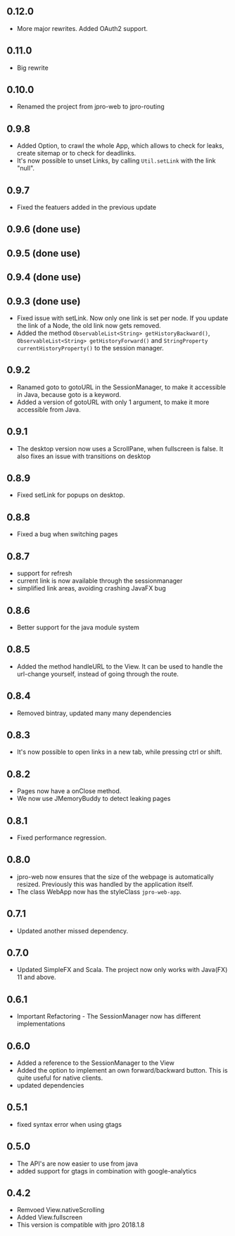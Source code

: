 ## 0.12.0
* More major rewrites. Added OAuth2 support.

## 0.11.0
* Big rewrite

## 0.10.0
* Renamed the project from jpro-web to jpro-routing
## 0.9.8
* Added Option, to crawl the whole App, which allows to check for leaks, create sitemap or to check for deadlinks.
* It's now possible to unset Links, by calling `Util.setLink` with the link "null".
## 0.9.7
* Fixed the featuers added in the previous update
## 0.9.6 (done use)
## 0.9.5 (done use)
## 0.9.4 (done use)
## 0.9.3 (done use)
* Fixed issue with setLink. Now only one link is set per node. If you update the link of a Node, the old link now gets removed.
* Added the method `ObservableList<String> getHistoryBackward()`, `ObservableList<String> getHistoryForward()` and `StringProperty currentHistoryProperty()` to the session manager.

## 0.9.2
* Ranamed goto to gotoURL in the SessionManager, to make it accessible in Java, because goto is a keyword.
* Added a version of gotoURL with only 1 argument, to make it more accessible from Java.

## 0.9.1
* The desktop version now uses a ScrollPane, when fullscreen is false.
 It also fixes an issue with transitions on desktop
## 0.8.9
* Fixed setLink for popups on desktop.
## 0.8.8
 * Fixed a bug when switching pages

## 0.8.7
* support for refresh
* current link is now available through the sessionmanager
* simplified link areas, avoiding crashing JavaFX bug

## 0.8.6
* Better support for the java module system
## 0.8.5
* Added the method handleURL to the View.
It can be used to handle the url-change yourself, instead of going through the route.
## 0.8.4
 * Removed bintray, updated many many dependencies
## 0.8.3
 * It's now possible to open links in a new tab, while pressing ctrl or shift.
## 0.8.2
 * Pages now have a onClose method.
 * We now use JMemoryBuddy to detect leaking pages

## 0.8.1
 * Fixed performance regression.

## 0.8.0
 * jpro-web now ensures that the size of the webpage is automatically resized. 
   Previously this was handled by the application itself.
 * The class WebApp now has the styleClass `jpro-web-app`. 
## 0.7.1
 * Updated another missed dependency.
## 0.7.0
 * Updated SimpleFX and Scala. The project now only works with Java(FX) 11 and above.
 
## 0.6.1
 * Important Refactoring - The SessionManager now has different implementations

## 0.6.0
 * Added a reference to the SessionManager to the View
 * Added the option to implement an own forward/backward button. 
 This is quite useful for native clients.
 * updated dependencies

## 0.5.1
 * fixed syntax error when using gtags

## 0.5.0
 * The API's are now easier to use from java
 * added support for gtags in combination with google-analytics

## 0.4.2
 * Remvoed View.nativeScrolling
 * Added View.fullscreen
 * This version is compatible with jpro 2018.1.8